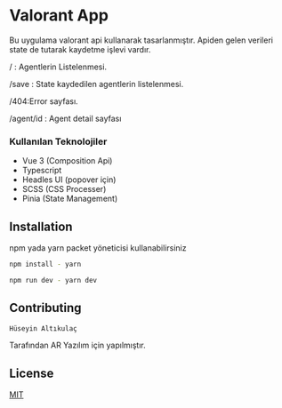 # Valorant App

Bu uygulama valorant api kullanarak tasarlanmıştır.
Apiden gelen verileri state de tutarak kaydetme işlevi vardır.

/ : Agentlerin Listelenmesi.

/save : State kaydedilen agentlerin listelenmesi.

/404:Error sayfası.

/agent/id : Agent detail sayfası

### Kullanılan Teknolojiler

- Vue 3 (Composition Api)
- Typescript 
- Headles UI (popover için)
- SCSS (CSS Processer)
- Pinia (State Management)

## Installation

npm yada yarn packet yöneticisi kullanabilirsiniz

```bash
npm install - yarn

npm run dev - yarn dev
```



## Contributing
```bash
Hüseyin Altıkulaç
```

Tarafından AR Yazılım için yapılmıştır.

## License

[MIT](https://choosealicense.com/licenses/mit/)